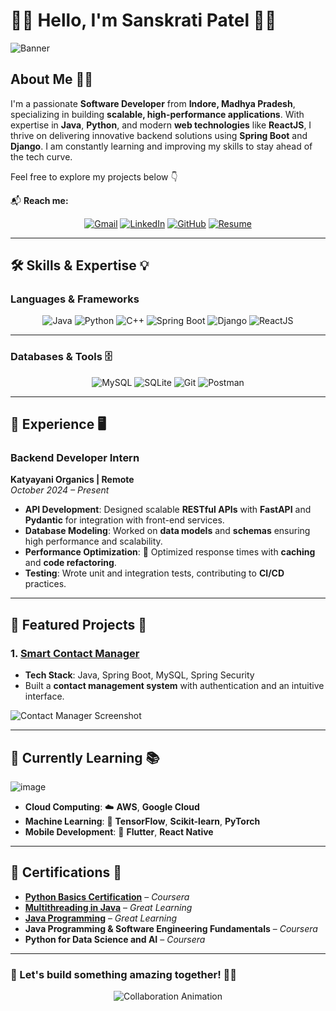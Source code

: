 # 👨‍💻 Hello, I'm Sanskrati Patel 👋✨

![Banner](https://github.com/user-attachments/assets/2c6a1c54-52b9-469e-b325-c48f37f5c9a1)

## About Me 👨‍💻
I'm a passionate **Software Developer** from **Indore, Madhya Pradesh**, specializing in building **scalable, high-performance applications**. With expertise in **Java**, **Python**, and modern **web technologies** like **ReactJS**, I thrive on delivering innovative backend solutions using **Spring Boot** and **Django**. I am constantly learning and improving my skills to stay ahead of the tech curve.

Feel free to explore my projects below 👇

📬 **Reach me:**  
<div align="center">
<a href="mailto:patelsanskrati05@gmail.com"><img src="https://img.icons8.com/fluency/48/000000/gmail.png" alt="Gmail" /></a>
<a href="https://www.linkedin.com/in/sanskrati-patel/"><img src="https://img.icons8.com/color/48/000000/linkedin.png" alt="LinkedIn" /></a>
<a href="https://github.com/SanskratiPatel"><img src="https://img.icons8.com/ios-filled/50/000000/github.png" alt="GitHub" /></a>
<a href="https://drive.google.com/file/d/1DtjYhihr4FFcvulhBjcrgp9zvZvYrXq6/view?usp=drive_link"><img src="https://img.icons8.com/fluency/48/000000/resume.png" alt="Resume" /></a>
</div>

---

## 🛠️ Skills & Expertise 💡

### **Languages & Frameworks**
<div align="center">
<img src="https://img.icons8.com/color/48/000000/java-coffee-cup-logo.png" alt="Java" />
<img src="https://img.icons8.com/color/48/000000/python.png" alt="Python" />
<img src="https://img.icons8.com/color/48/000000/c-plus-plus-logo.png" alt="C++" />
<img src="https://img.icons8.com/color/48/000000/spring-logo.png" alt="Spring Boot" />
<img src="https://img.icons8.com/material-outlined/48/000000/django.png" alt="Django" />
<img src="https://img.icons8.com/ultraviolet/48/000000/react.png" alt="ReactJS" />
</div>

---

### **Databases & Tools 🗄️**
<div align="center">
<img src="https://img.icons8.com/color/48/000000/mysql-logo.png" alt="MySQL" />
<img src="https://img.icons8.com/color/48/000000/sql.png" alt="SQLite" />
<img src="https://img.icons8.com/color/48/000000/git.png" alt="Git" />
<img src="https://img.icons8.com/doodle/48/000000/postman-api.png" alt="Postman" />
</div>

---

## 💼 Experience 🖥️

### **Backend Developer Intern**  
**Katyayani Organics | Remote**  
*October 2024 – Present*  
- **API Development**: Designed scalable **RESTful APIs** with **FastAPI** and **Pydantic** for integration with front-end services.  
- **Database Modeling**: Worked on **data models** and **schemas** ensuring high performance and scalability.  
- **Performance Optimization**: 🚀 Optimized response times with **caching** and **code refactoring**.  
- **Testing**: Wrote unit and integration tests, contributing to **CI/CD** practices.

---

## 📂 Featured Projects 🌟

### 1. [Smart Contact Manager](https://github.com/SanskratiPatel/SmartContactManager)  
   - **Tech Stack**: Java, Spring Boot, MySQL, Spring Security  
   - Built a **contact management system** with authentication and an intuitive interface.  

![Contact Manager Screenshot](https://via.placeholder.com/800x400?text=Smart+Contact+Manager)

---

## 🌱 Currently Learning 📚
 ![image](https://github.com/user-attachments/assets/dc6eea0d-055c-4e70-a104-1476151e0665)



- **Cloud Computing**: ☁️ **AWS**, **Google Cloud**  
- **Machine Learning**: 🤖 **TensorFlow**, **Scikit-learn**, **PyTorch**  
- **Mobile Development**: 📱 **Flutter**, **React Native**

---

## 📝 Certifications 🏅

- **[Python Basics Certification](https://www.coursera.org/account/accomplishments/verify/6SCRJWCE222Q)** – *Coursera*  
- **[Multithreading in Java](https://olympus.mygreatlearning.com/courses/64164/certificate)** – *Great Learning*  
- **[Java Programming](https://olympus.mygreatlearning.com/courses/12385/certificate)** – *Great Learning*  
- **Java Programming & Software Engineering Fundamentals** – *Coursera*  
- **Python for Data Science and AI** – *Coursera*  

---

### 🌟 Let's build something amazing together! 🚀✨

<div align="center">
<img src="https://media.giphy.com/media/26tn33aiTi1jkl6H6/giphy.gif" alt="Collaboration Animation" />
</div>


